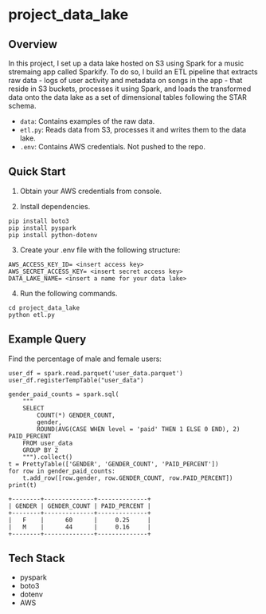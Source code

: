 # project_data_lake

## Overview 

In this project, I set up a data lake hosted on S3 using Spark for a music stremaing app called Sparkify. To do so, I build an ETL pipeline that extracts raw data - logs of user activity and metadata on songs in the app - that reside in S3 buckets, processes it using Spark, and loads the transformed data onto the data lake as a set of dimensional tables following the STAR schema.

* `data`: Contains examples of the raw data.
* `etl.py`: Reads data from S3, processes it and writes them to the data lake.
* `.env`: Contains AWS credentials. Not pushed to the repo. 

## Quick Start

1. Obtain your AWS credentials from console. 

2. Install dependencies.

```
pip install boto3
pip install pyspark
pip install python-dotenv
```

3. Create your .env file with the following structure:

```
AWS_ACCESS_KEY_ID= <insert access key>
AWS_SECRET_ACCESS_KEY= <insert secret access key>
DATA_LAKE_NAME= <insert a name for your data lake> 
```
4. Run the following commands.

``` 
cd project_data_lake
python etl.py
```
## Example Query

Find the percentage of male and female users:

```
user_df = spark.read.parquet('user_data.parquet')
user_df.registerTempTable("user_data")

gender_paid_counts = spark.sql(
    """
    SELECT 
        COUNT(*) GENDER_COUNT,
        gender, 
        ROUND(AVG(CASE WHEN level = 'paid' THEN 1 ELSE 0 END), 2) PAID_PERCENT
    FROM user_data
    GROUP BY 2
    """).collect()
t = PrettyTable(['GENDER', 'GENDER_COUNT', 'PAID_PERCENT'])
for row in gender_paid_counts:
    t.add_row([row.gender, row.GENDER_COUNT, row.PAID_PERCENT])
print(t)
```
```
+--------+--------------+--------------+
| GENDER | GENDER_COUNT | PAID_PERCENT |
+--------+--------------+--------------+
|   F    |      60      |     0.25     |
|   M    |      44      |     0.16     |
+--------+--------------+--------------+
```

## Tech Stack
* pyspark
* boto3
* dotenv
* AWS
